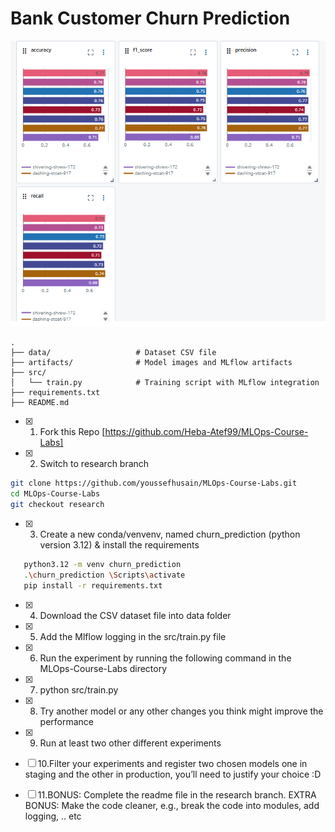 # Bank Customer Churn Prediction


![](artifacts/img1acc.png)
```
.
├── data/                   # Dataset CSV file
├── artifacts/              # Model images and MLflow artifacts
├── src/
│   └── train.py            # Training script with MLflow integration
├── requirements.txt
├── README.md
```

- [X] 1. Fork this Repo [https://github.com/Heba-Atef99/MLOps-Course-Labs]
- [X] 2. Switch to research branch
```bash 
git clone https://github.com/youssefhusain/MLOps-Course-Labs.git
cd MLOps-Course-Labs
git checkout research
```
- [X] 3. Create a new conda/venvenv, named churn_prediction (python version 3.12) & install the requirements
```bash
   python3.12 -m venv churn_prediction 
   .\churn_prediction \Scripts\activate
   pip install -r requirements.txt
```
- [X] 4. Download the CSV dataset file into data folder
- [X] 5. Add the Mlflow logging in the src/train.py file
- [X] 6. Run the experiment by running the following command in the MLOps-Course-Labs directory
- [X] 7. python src/train.py
- [X] 8. Try another model or any other changes you think might improve the performance
- [X] 9. Run at least two other different experiments
- [ ] 10.Filter your experiments and register two chosen models one in staging and the other in production, you’ll need to justify your
choice :D
- [ ] 11.BONUS: Complete the readme file in the research branch.
EXTRA BONUS: Make the code cleaner, e.g., break the code into modules, add logging, .. etc



